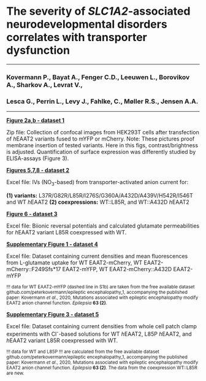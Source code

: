 # The severity of <i>SLC1A2</i>-associated neurodevelopmental disorders correlates with transporter dysfunction
---------------------------------------------------------------------------------------------------------------
### Kovermann P., Bayat A., Fenger C.D., Leeuwen L., Borovikov A., Sharkov A., Levrat V.,
### Lesca G., Perrin L., Levy J., Fahlke, C., Møller R.S., Jensen A.A. 
---------------------------------------------------------------------------------------------------------------

<b>[Figure 2a,b - dataset 1](../main/Fig_2_Confocal_images_EAAT2_variants_HEK293T.zip)</b>

Zip file: Collection of confocal images from HEK293T cells after transfection of <i>h</i>EAAT2 variants fused to mYFP or mCherry.
Note: These pictures proof membrane insertion of tested variants. Here in this figs, contrast/brightness is adjusted. Quantification
of surface expression was differently studied by ELISA-assays (Figure 3).

<b>[Figures 5,7,8 - dataset 2](../main/Figs_5_7_8_Current_amplitudes_hEAAT2_variants.xlsx)</b>

Excel file: IVs (NO<sub>3</sub>-based) from transporter-activated anion current 
for: 

<b>(1) variants:</b> L37R/G82R/L85R/I276S/G360A/A432D/A439V/H542R/I546T and WT <i>h</i>EAAT2
<b>(2) coexpressions:</b> WT::L85R, and WT::A432D <i>h</i>EAAT2

<b>[Figure 6 - dataset 3](../main/Fig_6_WTcoL85R_Glut_permeability.xlsx)</b>

Excel file: Biionic reversal potentials and calculated glutamate permeabilities 
for <i>h</i>EAAT2 variant L85R coexpressed with WT.

<b>[Supplementary Figure 1 - dataset 4](../main/Supplementary_Fig_1.xlsx)</b>

Excel file: Dataset containing current densities and mean fluorescences from L-glutamate uptake for WT EAAT2-mCherry, WT EAAT2-mCherry::F249Sfs*17 EAAT2-mYFP,
WT EAAT2-mCherry::A432D EAAT2-mYFP

<sup>!!! data for WT EAAT2-mYFP (dashed line in S1b) are taken from the free available dataset github.com/peterkovermann/epileptic encephalopathy_1,
accompanying the published paper: Kovermann <i>et al</i>., 2020, Mutations associated with epileptic encephalopathy modify EAAT2 anion channel function.
<i>Epilepsia</i> <b>63 (2)</b>.</supp>

<b>[Supplementary Figure 3 - dataset 5](../main/Supplementary_Fig_3.xlsx)</b>

Excel file: Dataset containing current densities from whole cell patch clamp experiments with Cl<sup>-</sup>-based solutions
for WT <i>h</i>EAAT2, L85P <i>h</i>EAAT2, and <i>h</i>EAAT2 variant L85R coexpressed with WT.

<sup>!!! data for WT and L85P !!! are calculated from the free available dataset github.com/peterkovermann/epileptic encephalopathy_1,
accompanying the published paper: Kovermann <i>et al</i>., 2020, Mutations associated with epileptic encephalopathy modify EAAT2 anion channel function.
<i>Epilepsia</i> <b>63 (2)</b>. The data from the coexpression WT::L85R are new.</sup>
